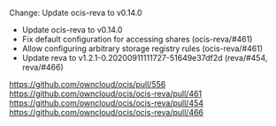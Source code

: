 Change: Update ocis-reva to v0.14.0

- Update ocis-reva to v0.14.0
- Fix default configuration for accessing shares (ocis-reva/#461)
- Allow configuring arbitrary storage registry rules (ocis-reva/#461)
- Update reva to v1.2.1-0.20200911111727-51649e37df2d (reva/#454, reva/#466)

https://github.com/owncloud/ocis/pull/556
https://github.com/owncloud/ocis/ocis-reva/pull/461
https://github.com/owncloud/ocis/ocis-reva/pull/454
https://github.com/owncloud/ocis/ocis-reva/pull/466
